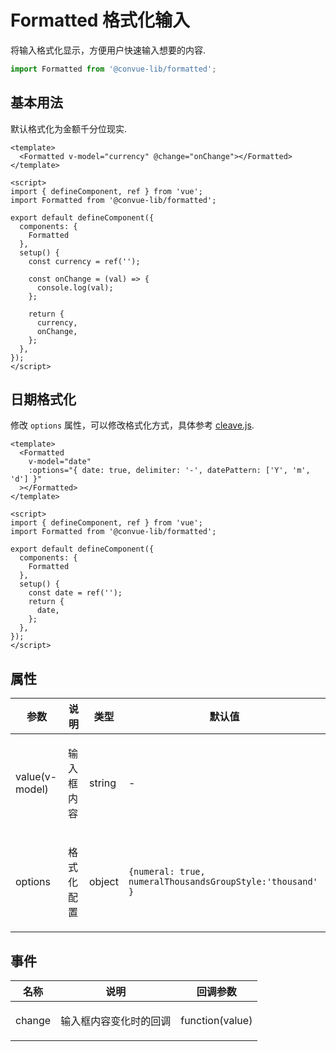 # Formatted 格式化输入

将输入格式化显示，方便用户快速输入想要的内容.

```js
import Formatted from '@convue-lib/formatted';
```

## 基本用法

默认格式化为金额千分位现实.

```vue demo
<template>
  <Formatted v-model="currency" @change="onChange"></Formatted>
</template>

<script>
import { defineComponent, ref } from 'vue';
import Formatted from '@convue-lib/formatted';

export default defineComponent({
  components: {
    Formatted
  },
  setup() {
    const currency = ref('');

    const onChange = (val) => {
      console.log(val);
    };

    return {
      currency,
      onChange,
    };
  },
});
</script>
```

## 日期格式化

修改 <code>options</code> 属性，可以修改格式化方式，具体参考 [cleave.js](https://nosir.github.io/cleave.js/).

```vue demo
<template>
  <Formatted
    v-model="date"
    :options="{ date: true, delimiter: '-', datePattern: ['Y', 'm', 'd'] }"
  ></Formatted>
</template>

<script>
import { defineComponent, ref } from 'vue';
import Formatted from '@convue-lib/formatted';

export default defineComponent({
  components: {
    Formatted
  },
  setup() {
    const date = ref('');
    return {
      date,
    };
  },
});
</script>
```

## 属性

| 参数           | 说明               | 类型                | 默认值                                                               |
| -------------- | ------------------ | ------------------- | -------------------------------------------------------------------- |
| value(v-model) | <p>输入框内容 </p> | <span>string</span> | -                                                                    |
| options        | <p>格式化配置</p>  | <span>object</span> | <code>{numeral: true, numeralThousandsGroupStyle:'thousand' }</code> |

## 事件

| 名称   | 说明                          | 回调参数                     |
| ------ | ----------------------------- | ---------------------------- |
| change | <p>输入框内容变化时的回调</p> | <span>function(value)</span> |
